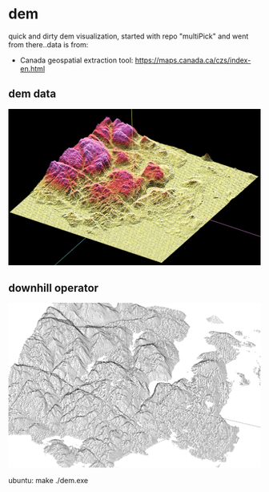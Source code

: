 # dem
quick and dirty dem visualization, started with repo "multiPick" and went from there..data is from:

* Canada geospatial extraction tool: https://maps.canada.ca/czs/index-en.html
## dem data
![alt text](dem.png)

## downhill operator
![alt text](downhill.png)

ubuntu:
  make
  ./dem.exe
